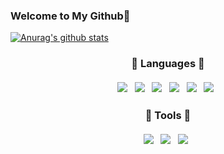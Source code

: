### Welcome to My Github🙌

[![Anurag's github stats](https://github-readme-stats.vercel.app/api?username=woosang3078)](https://github.com/anuraghazra/github-readme-stats)

<h3 align="center">
   🔨 Languages 🔧 <br><br>
   <img src="https://img.shields.io/badge/HTML5-E34F26?style=flat-square&logo=HTML5&logoColor=white"/></a> &nbsp
<img src="https://img.shields.io/badge/CSS3-1572B6?style=flat-square&logo=CSS3&logoColor=white"/></a> &nbsp
<img src="https://img.shields.io/badge/JavaScript-F7DF1E?style=flat-square&logo=JavaScript&logoColor=white"/></a> &nbsp
<img src="https://img.shields.io/badge/C/C++-00599C?&style=flat-square&logo=C&logoColor=white"/></a> &nbsp
<img src="https://img.shields.io/badge/Java-007396?style=flat-square&logo=Java&logoColor=white"/></a> &nbsp
<img src="https://img.shields.io/badge/React-61DAFB?style=flat-square&logo=React&logoColor=white"/></a> &nbsp


<h3 align="center">
   🔨 Tools 🔧 <br><br>
   <img src="https://img.shields.io/badge/Visual Studio Code-007ACC?&style=flat-square&logo=VisualStudioCode&logoColor=white"></a> &nbsp
   <img src="https://img.shields.io/badge/Notion-000000?style=flat-square&logo=Notion&logoColor=white"/></a> &nbsp
   <img src="https://img.shields.io/badge/Visual Studio-5C2D91?style=flat-square&logo=Visual Studio&logoColor=white"/></a> &nbsp
